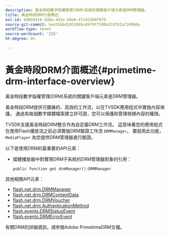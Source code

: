 ```yaml
---
description: 黃金時段數字版權管理(DRM)系統的關鍵客戶端元素是DRM管理器。
title: 黃金時段DRM介面概述
exl-id: 8d6b9416-5d8a-4d1e-b8e6-47c43389f079
source-git-commit: be43bbbd1051886c8979ff590a3197b2a7249b6a
workflow-type: tm+mt
source-wordcount: '225'
ht-degree: 0%

---
```


# 黃金時段DRM介面概述{#primetime-drm-interface-overview}

黃金時段數字版權管理(DRM)系統的關鍵客戶端元素是DRM管理器。

<!--<a id="section_4DD54E085AB345FE9BE00865E56B28DB"></a>-->

黃金時段DRM提供可擴展的、高效的工作流，以在TVSDK應用程式中實施內容保護。 通過為每個數字媒體檔案建立許可證，您可以保護和管理視頻內容的權限。

TVSDK支援黃金時段DRM整合作為自定義DRM工作流。 這意味著您的應用程式在使用Flash播放流之前必須實施DRM驗證工作流 `DRMManager`。 要啟用此功能， `MediaPlayer` 為您提供DRM管理器進行驗證。

以下是使用DRM的最重要的API元素：

* 媒體播放器中對實現DRM子系統的DRM管理器對象的引用：

   ```
   public function get drmManager():DRMManager 
   ```

<!--<a id="section_4204CE2731A44F67A3664AEDE8CCCA47"></a>-->

其他相關API元素：

* [flash.net.drm.DRMManager](https://help.adobe.com/en_US/FlashPlatform/reference/actionscript/3/flash/net/drm/DRMManager.html)
* [flash.net.drm.DRMContentData](https://help.adobe.com/en_US/FlashPlatform/reference/actionscript/3/flash/net/drm/DRMContentData.html)
* [flash.net.drm.DRMVoucher](https://help.adobe.com/en_US/FlashPlatform/reference/actionscript/3/flash/net/drm/DRMVoucher.html)
* [flash.net.drm.AuthenticationMethod](https://help.adobe.com/en_US/FlashPlatform/reference/actionscript/3/flash/net/drm/AuthenticationMethod.html)
* [flash.events.DRMStatusEvent](https://help.adobe.com/en_US/FlashPlatform/reference/actionscript/3/flash/events/DRMStatusEvent.html)
* [flash.events.DRMErrorEvent](https://help.adobe.com/en_US/FlashPlatform/reference/actionscript/3/flash/events/DRMErrorEvent.html)

<!--<a id="section_F58941D68EB94A5EBD1C7454D2A1B17A"></a>-->

有關DRM的詳細資訊，請參閱Adobe PrimetimeDRM文檔。
